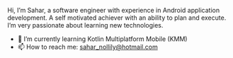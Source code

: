  Hi, I’m Sahar, a software engineer with experience in Android application development. A self motivated achiever with an ability to plan and execute. I’m very passionate about learning new technologies.

- 🌱 I’m currently learning Kotlin Multiplatform Mobile (KMM)
- 📫 How to reach me: sahar_nollily@hotmail.com

<!---
sahar-nollily/sahar-nollily is a ✨ special ✨ repository because its `README.md` (this file) appears on your GitHub profile.
You can click the Preview link to take a look at your changes.
--->

